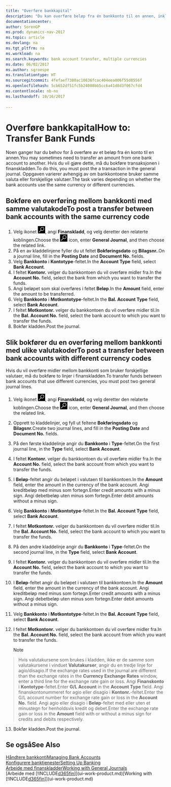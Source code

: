 ```yaml
---
title: "Overføre bankkapital"
description: "Du kan overføre beløp fra én bankkonto til en annen, inkludert ulike valutaer, ved å bokføre transaksjonen i finanskladden."
documentationcenter: 
author: SorenGP
ms.prod: dynamics-nav-2017
ms.topic: article
ms.devlang: na
ms.tgt_pltfrm: na
ms.workload: na
ms.search.keywords: bank account transfer, multiple currencies
ms.date: 06/02/2017
ms.author: sgroespe
ms.translationtype: HT
ms.sourcegitcommit: 4fefaef7380ac10836fcac404eea006f55d8556f
ms.openlocfilehash: 5cb652df51fc5b24088bb5cc6a41d8d3f067cfd4
ms.contentlocale: nb-no
ms.lasthandoff: 10/16/2017

---
```

# <a name="how-to-transfer-bank-funds"></a><span data-ttu-id="0fc61-103">Overføre bankkapital</span><span class="sxs-lookup"><span data-stu-id="0fc61-103">How to: Transfer Bank Funds</span></span>
<span data-ttu-id="0fc61-104">Noen ganger har du behov for å overføre av et beløp fra én konto til en annen.</span><span class="sxs-lookup"><span data-stu-id="0fc61-104">You may sometimes need to transfer an amount from one bank account to another.</span></span> <span data-ttu-id="0fc61-105">Hvis du vil gjøre dette, må du bokføre transaksjonen i finanskladden.</span><span class="sxs-lookup"><span data-stu-id="0fc61-105">To do this, you must post the a transaction in the general journal.</span></span> <span data-ttu-id="0fc61-106">Oppgaven varierer avhengig av om bankkontoene bruker samme valuta eller forskjellige valutaer.</span><span class="sxs-lookup"><span data-stu-id="0fc61-106">The task varies depending on whether the bank accounts use the same currency or different currencies.</span></span>

## <a name="to-post-a-transfer-between-bank-accounts-with-the-same-currency-code"></a><span data-ttu-id="0fc61-107">Bokføre en overføring mellom bankkonti med samme valutakode</span><span class="sxs-lookup"><span data-stu-id="0fc61-107">To post a transfer between bank accounts with the same currency code</span></span>
1. <span data-ttu-id="0fc61-108">Velg ikonet ![Søk etter side eller rapport](media/ui-search/search_small.png "Søk etter side eller rapport"), angi **Finanskladd**, og velg deretter den relaterte koblingen.</span><span class="sxs-lookup"><span data-stu-id="0fc61-108">Choose the ![Search for Page or Report](media/ui-search/search_small.png "Search for Page or Report icon") icon, enter **General Journal**, and then choose the related link.</span></span>
2. <span data-ttu-id="0fc61-109">På en av kladdelinjene fyller du ut feltet **Bokføringsdato** og **Bilagsnr.**.</span><span class="sxs-lookup"><span data-stu-id="0fc61-109">On a journal line, fill in the **Posting Date** and **Document No.** fields.</span></span>
3. <span data-ttu-id="0fc61-110">Velg **Bankkonto** i **Kontotype**-feltet.</span><span class="sxs-lookup"><span data-stu-id="0fc61-110">In the **Account Type** field, select **Bank Account**.</span></span>
4. <span data-ttu-id="0fc61-111">I feltet **Kontonr.** velger du bankkontoen du vil overføre midler fra.</span><span class="sxs-lookup"><span data-stu-id="0fc61-111">In the **Account No.** field, select the bank from which you want to transfer the funds.</span></span>
5. <span data-ttu-id="0fc61-112">Angi beløpet som skal overføres i feltet **Beløp**.</span><span class="sxs-lookup"><span data-stu-id="0fc61-112">In the **Amount** field, enter the amount to be transferred.</span></span>
6. <span data-ttu-id="0fc61-113">Velg **Bankkonto** i **Motkontotype**-feltet.</span><span class="sxs-lookup"><span data-stu-id="0fc61-113">In the **Bal. Account Type** field, select **Bank Account**.</span></span>
7. <span data-ttu-id="0fc61-114">I feltet **Motkontonr.** velger du bankkontoen du vil overføre midler til.</span><span class="sxs-lookup"><span data-stu-id="0fc61-114">In the **Bal. Account No.** field, select the bank account to which you want to transfer the funds.</span></span>
8. <span data-ttu-id="0fc61-115">Bokfør kladden.</span><span class="sxs-lookup"><span data-stu-id="0fc61-115">Post the journal.</span></span>

## <a name="to-post-a-transfer-between-bank-accounts-with-different-currency-codes"></a><span data-ttu-id="0fc61-116">Slik bokfører du en overføring mellom bankkonti med ulike valutakoder</span><span class="sxs-lookup"><span data-stu-id="0fc61-116">To post a transfer between bank accounts with different currency codes</span></span>
<span data-ttu-id="0fc61-117">Hvis du vil overføre midler mellom bankkonti som bruker forskjellige valutaer, må du bokføre to linjer i finanskladden.</span><span class="sxs-lookup"><span data-stu-id="0fc61-117">To transfer funds between bank accounts that use different currencies, you must post two general journal lines.</span></span>

1. <span data-ttu-id="0fc61-118">Velg ikonet ![Søk etter side eller rapport](media/ui-search/search_small.png "Søk etter side eller rapport"), angi **Finanskladd**, og velg deretter den relaterte koblingen.</span><span class="sxs-lookup"><span data-stu-id="0fc61-118">Choose the ![Search for Page or Report](media/ui-search/search_small.png "Search for Page or Report icon") icon, enter **General Journal**, and then choose the related link.</span></span>
2. <span data-ttu-id="0fc61-119">Opprett to kladdelinjer, og fyll ut feltene **Bokføringsdato** og **Bilagsnr.**</span><span class="sxs-lookup"><span data-stu-id="0fc61-119">Create two journal lines, and fill in the **Posting Date** and **Document No.** fields.</span></span>
3. <span data-ttu-id="0fc61-120">På den første kladdelinje angir du **Bankkonto** i **Type**-feltet.</span><span class="sxs-lookup"><span data-stu-id="0fc61-120">On the first journal line, in the **Type** field, select **Bank Account**.</span></span>
4. <span data-ttu-id="0fc61-121">I feltet **Kontonr.** velger du bankkontoen du vil overføre midler fra.</span><span class="sxs-lookup"><span data-stu-id="0fc61-121">In the **Account No.** field, select the bank account from which you want to transfer the funds.</span></span>
5. <span data-ttu-id="0fc61-122">I **Beløp**-feltet angir du beløpet i valutaen til bankkontoen.</span><span class="sxs-lookup"><span data-stu-id="0fc61-122">In the **Amount** field, enter the amount in the currency of the bank account.</span></span> <span data-ttu-id="0fc61-123">Angi kreditbeløp med minus som fortegn.</span><span class="sxs-lookup"><span data-stu-id="0fc61-123">Enter credit amounts with a minus sign.</span></span> <span data-ttu-id="0fc61-124">Angi debetbeløp uten minus som fortegn.</span><span class="sxs-lookup"><span data-stu-id="0fc61-124">Enter debit amounts without a minus sign.</span></span>
6. <span data-ttu-id="0fc61-125">Velg **Bankkonto** i **Motkontotype**-feltet.</span><span class="sxs-lookup"><span data-stu-id="0fc61-125">In the **Bal. Account Type** field, select **Bank Account**.</span></span>
7. <span data-ttu-id="0fc61-126">I feltet **Motkontonr.** velger du bankkontoen du vil overføre midler til.</span><span class="sxs-lookup"><span data-stu-id="0fc61-126">In the **Bal. Account No.** field, select the bank account to which you want to transfer the funds.</span></span>
8. <span data-ttu-id="0fc61-127">På den andre kladdelinje angir du **Bankkonto** i **Type**-feltet.</span><span class="sxs-lookup"><span data-stu-id="0fc61-127">On the second journal line, in the **Type** field, select **Bank Account**.</span></span>
9. <span data-ttu-id="0fc61-128">I feltet **Kontonr.** velger du bankkontoen du vil overføre midler til.</span><span class="sxs-lookup"><span data-stu-id="0fc61-128">In the **Account No.** field, select the bank account to which you want to transfer the funds.</span></span>
10. <span data-ttu-id="0fc61-129">I **Beløp**-feltet angir du beløpet i valutaen til bankkontoen.</span><span class="sxs-lookup"><span data-stu-id="0fc61-129">In the **Amount** field, enter the amount in the currency of the bank account.</span></span> <span data-ttu-id="0fc61-130">Angi kreditbeløp med minus som fortegn.</span><span class="sxs-lookup"><span data-stu-id="0fc61-130">Enter credit amounts with a minus sign.</span></span> <span data-ttu-id="0fc61-131">Angi debetbeløp uten minus som fortegn.</span><span class="sxs-lookup"><span data-stu-id="0fc61-131">Enter debit amounts without a minus sign.</span></span>
11. <span data-ttu-id="0fc61-132">Velg **Bankkonto** i **Motkontotype**-feltet.</span><span class="sxs-lookup"><span data-stu-id="0fc61-132">In the **Bal. Account Type** field, select **Bank Account**.</span></span>  
12. <span data-ttu-id="0fc61-133">I feltet **Motkontonr.** velger du bankkontoen du vil overføre midler fra.</span><span class="sxs-lookup"><span data-stu-id="0fc61-133">In the **Bal. Account No.** field, select the bank account from which you want to transfer the funds.</span></span>

    > [!NOTE]  
>   <span data-ttu-id="0fc61-134">Hvis valutakursene som brukes i kladden, ikke er de samme som valutakursene i vinduet **Valutakurser**, angir du en tredje linje for agio/disagio.</span><span class="sxs-lookup"><span data-stu-id="0fc61-134">If the exchange rates used in the journal are different than the exchange rates in the **Currency Exchange Rates** window, enter a third line for the exchange rate gain or loss.</span></span> <span data-ttu-id="0fc61-135">Angi **Finanskonto** i **Kontotype**-feltet.</span><span class="sxs-lookup"><span data-stu-id="0fc61-135">Enter **G/L Account** in the **Account Type** field.</span></span> <span data-ttu-id="0fc61-136">Angi finanskontonummeret for agio eller disagio i **Kontonr.**-feltet.</span><span class="sxs-lookup"><span data-stu-id="0fc61-136">Enter the G/L account number for exchange rate gain or loss in the **Account No.** field.</span></span> <span data-ttu-id="0fc61-137">Angi agio eller disagio i **Beløp**-feltet med eller uten et minustegn for henholdsvis kredit og debet.</span><span class="sxs-lookup"><span data-stu-id="0fc61-137">Enter the exchange rate gain or loss in the **Amount** field with or without a minus sign for credits and debits respectively.</span></span>
13. <span data-ttu-id="0fc61-138">Bokfør kladden.</span><span class="sxs-lookup"><span data-stu-id="0fc61-138">Post the journal.</span></span>

## <a name="see-also"></a><span data-ttu-id="0fc61-139">Se også</span><span class="sxs-lookup"><span data-stu-id="0fc61-139">See Also</span></span>
[<span data-ttu-id="0fc61-140">Håndtere bankkonti</span><span class="sxs-lookup"><span data-stu-id="0fc61-140">Managing Bank Accounts</span></span>](bank-manage-bank-accounts.md)  
[<span data-ttu-id="0fc61-141">Konfigurere banktjenester</span><span class="sxs-lookup"><span data-stu-id="0fc61-141">Setting Up Banking</span></span>](bank-setup-banking.md)  
[<span data-ttu-id="0fc61-142">Arbeide med finanskladder</span><span class="sxs-lookup"><span data-stu-id="0fc61-142">Working with General Journals</span></span>](ui-work-general-journals.md)  
<span data-ttu-id="0fc61-143">[Arbeide med [!INCLUDE[d365fin](includes/d365fin_md.md)]](ui-work-product.md)</span><span class="sxs-lookup"><span data-stu-id="0fc61-143">[Working with [!INCLUDE[d365fin](includes/d365fin_md.md)]](ui-work-product.md)</span></span>

